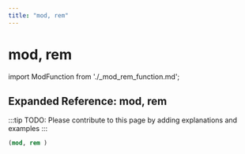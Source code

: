 ```yaml
---
title: "mod, rem"
---
```


# mod, rem

import ModFunction from './_mod_rem_function.md';

<ModFunction />

## Expanded Reference: mod, rem

:::tip
TODO: Please contribute to this page by adding explanations and examples
:::

```lisp
(mod, rem )
```

